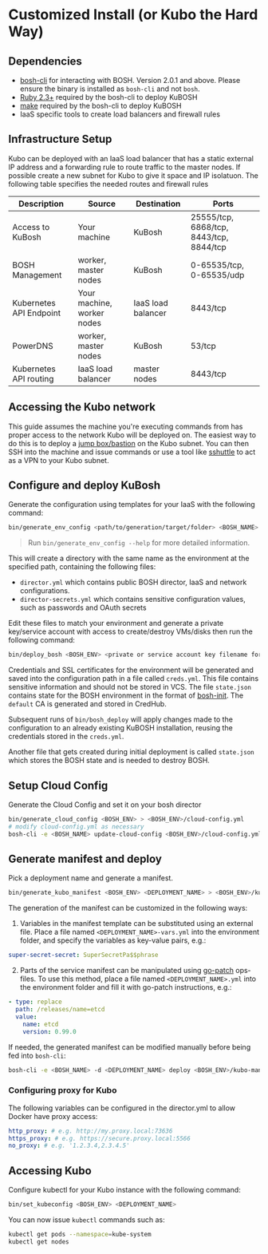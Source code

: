 # Customized Install (or Kubo the Hard Way)

## Dependencies
- [bosh-cli](https://bosh.io/docs/cli-v2.html) for interacting with BOSH. Version 2.0.1 and above. Please ensure the binary is installed as `bosh-cli` and not `bosh`.
- [Ruby 2.3+](https://www.ruby-lang.org/en/downloads) required by the bosh-cli to deploy KuBOSH
- [make](https://www.gnu.org/software/make) required by the bosh-cli to deploy KuBOSH
- IaaS specific tools to create load balancers and firewall rules

## Infrastructure Setup

Kubo can be deployed with an IaaS load balancer that has a static external IP address and a forwarding rule to route traffic to the master nodes. If possible create a new subnet for Kubo to give it space and IP isolatuon. The following table specifies the needed routes and firewall rules

| Description                | Source                     | Destination              | Ports                                   |
|----------------------------|----------------------------|--------------------------|-----------------------------------------|
| Access to KuBosh           | Your machine               | KuBosh                   | 25555/tcp, 6868/tcp, 8443/tcp, 8844/tcp |
| BOSH Management            | worker, master nodes       | KuBosh                   | 0-65535/tcp, 0-65535/udp                |
| Kubernetes API Endpoint    | Your machine, worker nodes | IaaS load balancer       | 8443/tcp                                |
| PowerDNS                   | worker, master nodes       | KuBosh                   | 53/tcp                                  |
| Kubernetes API routing     | IaaS load balancer         | master nodes             | 8443/tcp                                |

## Accessing the Kubo network

This guide assumes the machine you're executing commands from has proper access to the network Kubo will be deployed on. The easiest way to do this is to deploy a [jump box/bastion](https://en.wikipedia.org/wiki/Jump_server) on the Kubo subnet. You can then SSH into the machine and issue commands or use a tool like [sshuttle](https://github.com/apenwarr/sshuttle) to act as a VPN to your Kubo subnet.

## Configure and deploy KuBosh

Generate the configuration using templates for your IaaS with the following command:

```bash
bin/generate_env_config <path/to/generation/target/folder> <BOSH_NAME> <IAAS>
```

> Run `bin/generate_env_config --help` for more detailed information.

This will create a directory with the same name as the environment at the specified path, containing the following files:
- `director.yml` which contains public BOSH director, IaaS and network configurations.
- `director-secrets.yml` which contains sensitive configuration values, such as passwords and OAuth secrets

Edit these files to match your environment and generate a private key/service account with access to create/destroy VMs/disks then run the following command:

```bash
bin/deploy_bosh <BOSH_ENV> <private or service account key filename for BOSH to use for deployments>
```

Credentials and SSL certificates for the environment will be generated and saved into the configuration path in a file called `creds.yml`. This file contains sensitive information and should not be stored in VCS. The file `state.json` contains state for the BOSH environment in the format of [bosh-init](https://bosh.io/docs/using-bosh-init.html). The `default` CA is generated and stored in CredHub.

Subsequent runs of `bin/bosh_deploy` will apply changes made to the configuration to an already existing KuBOSH installation, reusing the credentials stored in the `creds.yml`.

Another file that gets created during initial deployment is called `state.json` which stores the BOSH state and is needed to destroy BOSH.

## Setup Cloud Config

Generate the Cloud Config and set it on your bosh director

```bash
bin/generate_cloud_config <BOSH_ENV> > <BOSH_ENV>/cloud-config.yml
# modify cloud-config.yml as necessary
bosh-cli -e <BOSH_NAME> update-cloud-config <BOSH_ENV>/cloud-config.yml
```

## Generate manifest and deploy

Pick a deployment name and generate a manifest.

```bash
bin/generate_kubo_manifest <BOSH_ENV> <DEPLOYMENT_NAME> > <BOSH_ENV>/kubo-manifest.yml
```
The generation of the manifest can be customized in the following ways:

1. Variables in the manifest template can be substituted using an external file. Place a file named
  `<DEPLOYMENT_NAME>-vars.yml` into the environment folder, and specify the variables as key-value
  pairs, e.g.:
  ```yaml
  super-secret-secret: SuperSecretPa$$phrase
  ```

2. Parts of the service manifest can be manipulated using
  [go-patch](https://github.com/cppforlife/go-patch/blob/master/docs/examples.md) ops-files.
  To use this method, place a file named `<DEPLOYMENT_NAME>.yml` into the environment folder
  and fill it with go-patch instructions, e.g.:
  ```yaml
  - type: replace
    path: /releases/name=etcd
    value:
      name: etcd
      version: 0.99.0
  ```

If needed, the generated manifest can be modified manually before being fed into `bosh-cli`:
```bash
bosh-cli -e <BOSH_NAME> -d <DEPLOYMENT_NAME> deploy <BOSH_ENV>/kubo-manifest.yml
```

### Configuring proxy for Kubo

The following variables can be configured in the director.yml to allow Docker have proxy access:

```yaml
http_proxy: # e.g. http://my.proxy.local:73636
https_proxy: # e.g. https://secure.proxy.local:5566
no_proxy: # e.g. '1.2.3.4,2.3.4.5'
```

## Accessing Kubo

Configure kubectl for your Kubo instance with the following command:

```bash
bin/set_kubeconfig <BOSH_ENV> <DEPLOYMENT_NAME>
```

You can now issue `kubectl` commands such as:
```bash
kubectl get pods --namespace=kube-system
kubectl get nodes
```
